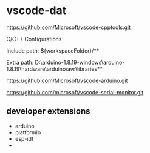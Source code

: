 
# vscode-dat

https://github.com/Microsoft/vscode-cpptools.git

C/C++ Configurations 

Include path: 
${workspaceFolder}/**

Extra path: 
D:\arduino-1.8.19-windows\arduino-1.8.19\hardware\arduino\avr\libraries\**

https://github.com/Microsoft/vscode-arduino.git


https://github.com/microsoft/vscode-serial-monitor.git



## developer extensions 

- arduino 
- platformio
- esp-idf
- 